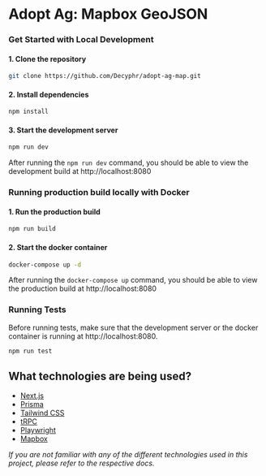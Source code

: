 # Adopt Ag: Mapbox GeoJSON

### Get Started with Local Development

#### 1. Clone the repository
```bash
git clone https://github.com/Decyphr/adopt-ag-map.git
```

#### 2. Install dependencies
```bash
npm install
```

#### 3. Start the development server
```bash
npm run dev
```
After running the `npm run dev` command, you should be able to view the development build at http://localhost:8080



### Running production build locally with Docker
#### 1. Run the production build
```bash
npm run build
```

#### 2. Start the docker container
```bash
docker-compose up -d
```

After running the `docker-compose up` command, you should be able to view the production build at http://localhost:8080



### Running Tests
Before running tests, make sure that the development server or the docker container is running at http://localhost:8080.
```bash
npm run test
```



## What technologies are being used?
- [Next.js](https://nextjs.org)
- [Prisma](https://prisma.io)
- [Tailwind CSS](https://tailwindcss.com)
- [tRPC](https://trpc.io)
- [Playwright](https://playwright.dev)
- [Mapbox](https://mapbox.com)

*If you are not familiar with any of the different technologies used in this project, please refer to the respective docs.*